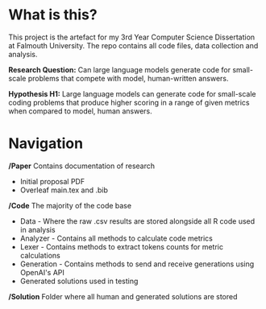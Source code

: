 # What is this?

This project is the artefact for my 3rd Year Computer Science Dissertation at Falmouth University. The repo contains all code files, data collection and analysis.

**Research Question:** Can large language models generate code for small-scale problems that compete with model, human-written answers.

**Hypothesis H1:** Large language models can generate
code for small-scale coding problems that produce higher scoring in
a range of given metrics when compared to model, human answers.


# Navigation 

**/Paper** Contains documentation of research 
- Initial proposal PDF
- Overleaf main.tex and .bib

**/Code** The majority of the code base
- Data - Where the raw .csv results are stored alongside all R code used in analysis
- Analyzer - Contains all methods to calculate code metrics
- Lexer - Contains methods to extract tokens counts for metric calculations
- Generation - Contains methods to send and receive generations using OpenAI's API
- Generated solutions used in testing

**/Solution**  Folder where all human and generated solutions are stored